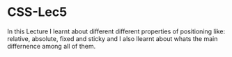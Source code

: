 # CSS-Lec5
In this Lecture I learnt about different different properties of positioning like: relative, absolute, fixed and sticky and I also llearnt about whats the main differnence among all of them. 
